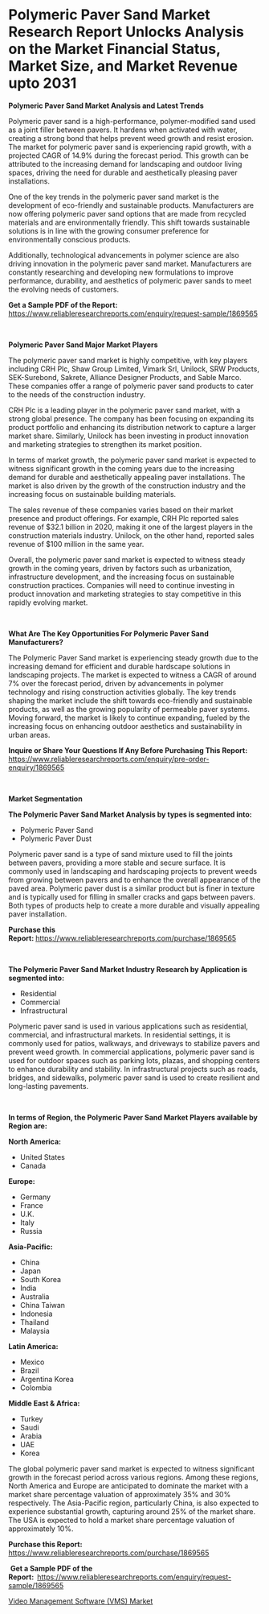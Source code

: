 <p><h1>Polymeric Paver Sand Market Research Report Unlocks Analysis on the Market Financial Status, Market Size, and Market Revenue upto 2031</h1></p><p><strong>Polymeric Paver Sand Market Analysis and Latest Trends</strong></p>
<p><p>Polymeric paver sand is a high-performance, polymer-modified sand used as a joint filler between pavers. It hardens when activated with water, creating a strong bond that helps prevent weed growth and resist erosion. The market for polymeric paver sand is experiencing rapid growth, with a projected CAGR of 14.9% during the forecast period. This growth can be attributed to the increasing demand for landscaping and outdoor living spaces, driving the need for durable and aesthetically pleasing paver installations.</p><p>One of the key trends in the polymeric paver sand market is the development of eco-friendly and sustainable products. Manufacturers are now offering polymeric paver sand options that are made from recycled materials and are environmentally friendly. This shift towards sustainable solutions is in line with the growing consumer preference for environmentally conscious products.</p><p>Additionally, technological advancements in polymer science are also driving innovation in the polymeric paver sand market. Manufacturers are constantly researching and developing new formulations to improve performance, durability, and aesthetics of polymeric paver sands to meet the evolving needs of customers.</p></p>
<p><strong>Get a Sample PDF of the Report:&nbsp;</strong> <a href="https://www.reliableresearchreports.com/enquiry/request-sample/1869565">https://www.reliableresearchreports.com/enquiry/request-sample/1869565</a></p>
<p>&nbsp;</p>
<p><strong>Polymeric Paver Sand Major Market Players</strong></p>
<p><p>The polymeric paver sand market is highly competitive, with key players including CRH Plc, Shaw Group Limited, Vimark Srl, Unilock, SRW Products, SEK-Surebond, Sakrete, Alliance Designer Products, and Sable Marco. These companies offer a range of polymeric paver sand products to cater to the needs of the construction industry.</p><p>CRH Plc is a leading player in the polymeric paver sand market, with a strong global presence. The company has been focusing on expanding its product portfolio and enhancing its distribution network to capture a larger market share. Similarly, Unilock has been investing in product innovation and marketing strategies to strengthen its market position.</p><p>In terms of market growth, the polymeric paver sand market is expected to witness significant growth in the coming years due to the increasing demand for durable and aesthetically appealing paver installations. The market is also driven by the growth of the construction industry and the increasing focus on sustainable building materials.</p><p>The sales revenue of these companies varies based on their market presence and product offerings. For example, CRH Plc reported sales revenue of $32.1 billion in 2020, making it one of the largest players in the construction materials industry. Unilock, on the other hand, reported sales revenue of $100 million in the same year.</p><p>Overall, the polymeric paver sand market is expected to witness steady growth in the coming years, driven by factors such as urbanization, infrastructure development, and the increasing focus on sustainable construction practices. Companies will need to continue investing in product innovation and marketing strategies to stay competitive in this rapidly evolving market.</p></p>
<p>&nbsp;</p>
<p><strong>What Are The Key Opportunities For Polymeric Paver Sand Manufacturers?</strong></p>
<p><p>The Polymeric Paver Sand market is experiencing steady growth due to the increasing demand for efficient and durable hardscape solutions in landscaping projects. The market is expected to witness a CAGR of around 7% over the forecast period, driven by advancements in polymer technology and rising construction activities globally. The key trends shaping the market include the shift towards eco-friendly and sustainable products, as well as the growing popularity of permeable paver systems. Moving forward, the market is likely to continue expanding, fueled by the increasing focus on enhancing outdoor aesthetics and sustainability in urban areas.</p></p>
<p><strong>Inquire or Share Your Questions If Any Before Purchasing This Report:</strong> <a href="https://www.reliableresearchreports.com/enquiry/pre-order-enquiry/1869565">https://www.reliableresearchreports.com/enquiry/pre-order-enquiry/1869565</a></p>
<p>&nbsp;</p>
<p><strong>Market Segmentation</strong></p>
<p><strong>The Polymeric Paver Sand Market Analysis by types is segmented into:</strong></p>
<p><ul><li>Polymeric Paver Sand</li><li>Polymeric Paver Dust</li></ul></p>
<p><p>Polymeric paver sand is a type of sand mixture used to fill the joints between pavers, providing a more stable and secure surface. It is commonly used in landscaping and hardscaping projects to prevent weeds from growing between pavers and to enhance the overall appearance of the paved area. Polymeric paver dust is a similar product but is finer in texture and is typically used for filling in smaller cracks and gaps between pavers. Both types of products help to create a more durable and visually appealing paver installation.</p></p>
<p><strong>Purchase this Report:&nbsp;</strong><a href="https://www.reliableresearchreports.com/purchase/1869565">https://www.reliableresearchreports.com/purchase/1869565</a></p>
<p>&nbsp;</p>
<p><strong>The Polymeric Paver Sand Market Industry Research by Application is segmented into:</strong></p>
<p><ul><li>Residential</li><li>Commercial</li><li>Infrastructural</li></ul></p>
<p><p>Polymeric paver sand is used in various applications such as residential, commercial, and infrastructural markets. In residential settings, it is commonly used for patios, walkways, and driveways to stabilize pavers and prevent weed growth. In commercial applications, polymeric paver sand is used for outdoor spaces such as parking lots, plazas, and shopping centers to enhance durability and stability. In infrastructural projects such as roads, bridges, and sidewalks, polymeric paver sand is used to create resilient and long-lasting pavements.</p></p>
<p>&nbsp;</p>
<p><strong>In terms of Region, the Polymeric Paver Sand Market Players available by Region are:</strong></p>
<p>
    <p> <strong> North America: </strong>
        <ul>
            <li>United States</li>
            <li>Canada</li>
        </ul>
        </p> 
    <p> <strong> Europe: </strong>
        <ul>
            <li>Germany</li>
            <li>France</li>
            <li>U.K.</li>
            <li>Italy</li>
            <li>Russia</li>
        </ul>
        </p> 
    <p> <strong> Asia-Pacific: </strong>
        <ul>
            <li>China</li>
            <li>Japan</li>
            <li>South Korea</li>
            <li>India</li>
            <li>Australia</li>
            <li>China Taiwan</li>
            <li>Indonesia</li>
            <li>Thailand</li>
            <li>Malaysia</li>
        </ul>
        </p> 
    <p> <strong> Latin America: </strong>
        <ul>
            <li>Mexico</li>
            <li>Brazil</li>
            <li>Argentina Korea</li>
            <li>Colombia</li>
        </ul>
        </p> 
    <p> <strong> Middle East & Africa: </strong>
        <ul>
            <li>Turkey</li>
            <li>Saudi</li>
            <li>Arabia</li>
            <li>UAE</li>
            <li>Korea</li>
        </ul>
    </p>
    </p>
<p><p>The global polymeric paver sand market is expected to witness significant growth in the forecast period across various regions. Among these regions, North America and Europe are anticipated to dominate the market with a market share percentage valuation of approximately 35% and 30% respectively. The Asia-Pacific region, particularly China, is also expected to experience substantial growth, capturing around 25% of the market share. The USA is expected to hold a market share percentage valuation of approximately 10%.</p></p>
<p><strong>Purchase this Report: </strong><a href="https://www.reliableresearchreports.com/purchase/1869565">https://www.reliableresearchreports.com/purchase/1869565</a></p>
<p>&nbsp;<strong>Get a Sample PDF of the Report:&nbsp;&nbsp;</strong><a href="https://www.reliableresearchreports.com/enquiry/request-sample/1869565">https://www.reliableresearchreports.com/enquiry/request-sample/1869565</a></p>
<p><strong></strong></p>
<p><p><a href="https://full-wildebeest-80b.notion.site/Video-Management-Software-VMS-Market-Offers-Provide-Insightful-Data-for-the-Time-Period-from-2024--3005f32e1a5d4be19f0911d552ab6c5f">Video Management Software (VMS) Market</a></p></p>